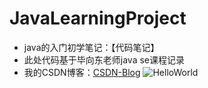 # JavaLearningProject
- java的入门初学笔记：【代码笔记】
- 此处代码基于毕向东老师java se课程记录
- 我的CSDN博客：[CSDN-Blog](http://blog.csdn.net/godevelop)
![HelloWorld](http://blog.acumensecurity.net/wp-content/uploads/2014/04/Hello-World-working-copy1.png)
